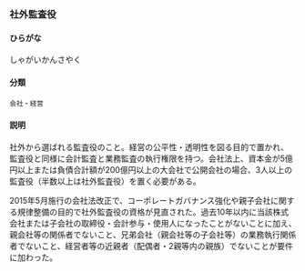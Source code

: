 <div style="display:none;">

## [あ行](securities-terms?id=あ行)
## [か行](securities-terms?id=か行)
## [さ行](securities-terms?id=さ行)

</div>

### 社外監査役

#### ひらがな

しゃがいかんさやく

#### 分類

`会社・経営`

#### 説明

社外から選ばれる監査役のこと。経営の公平性・透明性を図る目的で置かれ、監査役と同様に会計監査と業務監査の執行権限を持つ。会社法上、資本金が5億円以上または負債合計額が200億円以上の大会社で公開会社の場合、3人以上の監査役（半数以上は社外監査役）を置く必要がある。
 
2015年5月施行の会社法改正で、コーポレートガバナンス強化や親子会社に関する規律整備の目的で社外監査役の資格が見直された。過去10年以内に当該株式会社または子会社の取締役・会計参与・使用人になったことがないことに加え、親会社等の関係者でないこと、兄弟会社（親会社等の子会社等）の業務執行関係者でないこと、経営者等の近親者（配偶者・2親等内の親族）でないことが要件に加わった。

<div style="display:none;">

## [た行](securities-terms?id=た行)
## [な行](securities-terms?id=な行)
## [は行](securities-terms?id=は行)
## [ま行](securities-terms?id=ま行)
## [や行](securities-terms?id=や行)
## [ら行](securities-terms?id=ら行)
## [わ行](securities-terms?id=わ行)
## [英数字・記号](securities-terms?id=英数字・記号)

</div>

